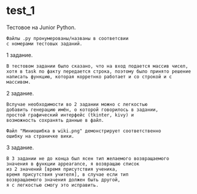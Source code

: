 # test_1
 Тестовое на Junior Python.

    Файлы .py пронумерованы/названы в соответсвии 
    с номерами тестовых заданий.
1 задание.
    
    В тестовом задании было сказано, что на вход подается массив чисел, 
    хотя в task по факту передается строка, поэтому было принято решение 
    написать функцию, которая корретнко работает и со строкой и с 
    массивом.


2 задание.

    Вслучае необходимости во 2 задании можно с легкостью 
    добавить генерацию имён, о которой говорилось в задании,
    простой графический интерфейс (tkinter, kivy) и
    возможность сохранять данные в файл.

    Файл "Миниошибка в wiki.png" демонстрирует соответственно
    ошибку на страничке вики.

3 задание.

    В 3 задании не до конца был ясен тип желаемого возвращаемого
    значения в функции appearance, я возвращаю список
    из 2 значений [время присутствия ученика, 
    время присутствия учителя], в случае если тип 
    возвращаемого значения должен быть другой,
    я с легкостью смогу это исправить.
    
 


